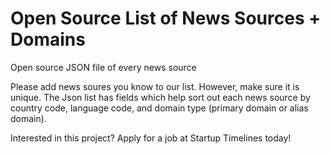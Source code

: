 # Open Source List of News Sources + Domains
Open source JSON file of every news source

Please add news soures you know to our list.  However, make sure it is unique.  The Json list has fields which help sort out each news source by country code, language code, and domain type (primary domain or alias domain).

Interested in this project?  Apply for a job at Startup Timelines today!
